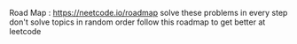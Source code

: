 Road Map : https://neetcode.io/roadmap
solve these problems in every step
don't solve topics in random order follow this roadmap to get better at leetcode